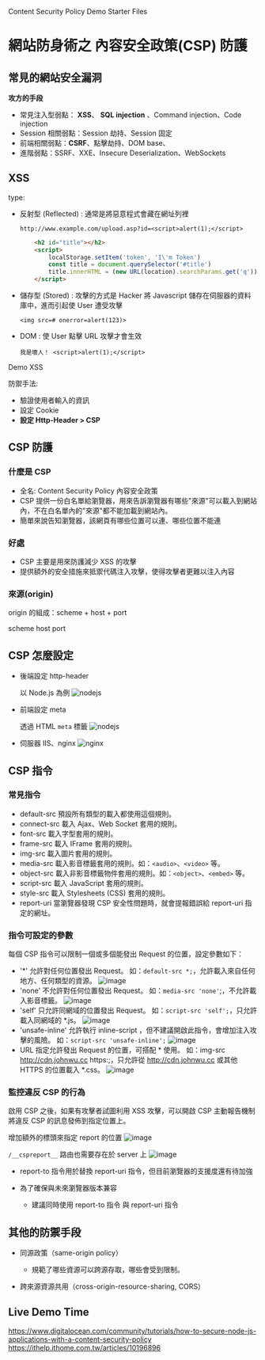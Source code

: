 Content Security Policy Demo Starter Files

# 網站防身術之 內容安全政策(CSP) 防護

## 常見的網站安全漏洞

**攻方的手段**
- 常見注入型弱點： **XSS**、 **SQL injection** 、Command injection、Code injection
- Session 相關弱點：Session 劫持、Session 固定
- 前端相關弱點：**CSRF**、點擊劫持、DOM base、
- 進階弱點：SSRF、XXE、Insecure Deserialization、WebSockets

## XSS

type:
- 反射型 (Reflected) : 通常是將惡意程式會藏在網址列裡

    `http://www.example.com/upload.asp?id=<script>alert(1);</script>`
    ```html
        <h2 id="title"></h2>
        <script>
            localStorage.setItem('token', 'I\'m Token')
            const title = document.querySelector('#title')
            title.innerHTML = (new URL(location).searchParams.get('q'))
        </script>
    ```

- 儲存型 (Stored) : 攻擊的方式是 Hacker 將 Javascript 儲存在伺服器的資料庫中，進而引起使 User 遭受攻擊

    `<img src=# onerror=alert(123)>`

- DOM : 使 User 點擊 URL 攻擊才會生效

    `我是壞人！ <script>alert(1);</script>`

Demo XSS

防禦手法:
- 驗證使用者輸入的資訊
- 設定 Cookie
- **設定 Http-Header > CSP**

## CSP 防護

### 什麼是 CSP

- 全名: Content Security Policy 內容安全政策
- CSP 提供一份白名單給瀏覽器，用來告訴瀏覽器有哪些"來源"可以載入到網站內，不在白名單內的"來源"都不能加載到網站內。
- 簡單來說告知瀏覽器，該網頁有哪些位置可以連、哪些位置不能連

### 好處

- CSP 主要是用來防護減少 XSS 的攻擊
- 提供額外的安全措施來抵禦代碼注入攻擊，使得攻擊者更難以注入內容
  
### 來源(origin)

origin 的組成：scheme + host + port 

scheme
host
port 

## CSP 怎麼設定

- 後端設定 http-header
  
  以 Node.js 為例
    ![nodejs](./assets/nodejs.png)
  
- 前端設定 meta

  透過 HTML `meta` 標籤
    ![nodejs](./assets/html.png)

- 伺服器 IIS、nginx
    ![nginx](./assets/nginx.png)
## CSP 指令

### 常見指令
- default-src 預設所有類型的載入都使用這個規則。
- connect-src 載入 Ajax、Web Socket 套用的規則。
- font-src 載入字型套用的規則。
- frame-src 載入 IFrame 套用的規則。
- img-src 載入圖片套用的規則。
- media-src 載入影音標籤套用的規則。如：`<audio>`、`<video>` 等。
- object-src 載入非影音標籤物件套用的規則。如：`<object>`、`<embed>` 等。
- script-src 載入 JavaScript 套用的規則。
- style-src 載入 Stylesheets (CSS) 套用的規則。
- report-uri 當瀏覽器發現 CSP 安全性問題時，就會提報錯誤給 report-uri 指定的網址。

### 指令可設定的參數
每個 CSP 指令可以限制一個或多個能發出 Request 的位置，設定參數如下：

- '*'
允許對任何位置發出 Request。
如：`default-src *;`，允許載入來自任何地方、任何類型的資源。
![image](assets/all.png)
- 'none'
不允許對任何位置發出 Request。
如：`media-src 'none'`;，不允許載入影音標籤。
![image](assets/none.png)
- 'self'
只允許同網域的位置發出 Request。
如：`script-src 'self';`，只允許載入同網域的 *.js。
![image](assets/self.png)
- 'unsafe-inline'
允許執行 inline-script ，但不建議開啟此指令，會增加注入攻擊的風險。
如：`script-src 'unsafe-inline';`
![image](assets/unsafe-inline.png)
- URL
指定允許發出 Request 的位置，可搭配 * 使用。
如：img-src http://cdn.johnwu.cc https:;，只允許從 http://cdn.johnwu.cc 或其他 HTTPS 的位置載入 *.css。
![image](assets/url.png)

### 監控違反 CSP 的行為 

啟用 CSP 之後，如果有攻擊者試圖利用 XSS 攻擊，可以開啟 CSP 主動報告機制將違反 CSP 的訊息發佈到指定位置上。

增加額外的標頭來指定 report 的位置
![image](assets/report.png)

`/__cspreport__` 路由也需要存在於 server 上
![image](assets/cspreport.png)


- report-to 指令用於替換 report-uri 指令，但目前瀏覽器的支援度還有待加強
  
- 為了確保與未來瀏覽器版本兼容
  - 建議同時使用 report-to 指令 與 report-uri 指令

## 其他的防禦手段

- 同源政策（same-origin policy）
  - 規範了哪些資源可以跨源存取，哪些會受到限制。

- 跨來源資源共用（cross-origin-resource-sharing, CORS）
## Live Demo Time

https://www.digitalocean.com/community/tutorials/how-to-secure-node-js-applications-with-a-content-security-policy
https://ithelp.ithome.com.tw/articles/10196896


